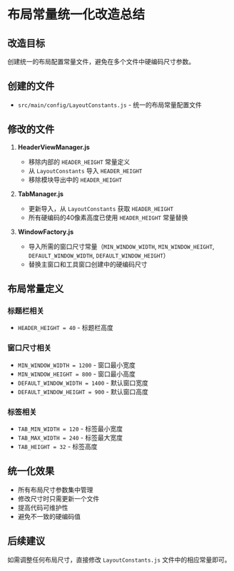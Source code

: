 # 布局常量统一化改造总结

## 改造目标
创建统一的布局配置常量文件，避免在多个文件中硬编码尺寸参数。

## 创建的文件
- `src/main/config/LayoutConstants.js` - 统一的布局常量配置文件

## 修改的文件
1. **HeaderViewManager.js**
   - 移除内部的 `HEADER_HEIGHT` 常量定义
   - 从 `LayoutConstants` 导入 `HEADER_HEIGHT`
   - 移除模块导出中的 `HEADER_HEIGHT`

2. **TabManager.js** 
   - 更新导入，从 `LayoutConstants` 获取 `HEADER_HEIGHT`
   - 所有硬编码的40像素高度已使用 `HEADER_HEIGHT` 常量替换

3. **WindowFactory.js**
   - 导入所需的窗口尺寸常量（`MIN_WINDOW_WIDTH`, `MIN_WINDOW_HEIGHT`, `DEFAULT_WINDOW_WIDTH`, `DEFAULT_WINDOW_HEIGHT`）
   - 替换主窗口和工具窗口创建中的硬编码尺寸

## 布局常量定义

### 标题栏相关
- `HEADER_HEIGHT = 40` - 标题栏高度

### 窗口尺寸相关
- `MIN_WINDOW_WIDTH = 1200` - 窗口最小宽度
- `MIN_WINDOW_HEIGHT = 800` - 窗口最小高度  
- `DEFAULT_WINDOW_WIDTH = 1400` - 默认窗口宽度
- `DEFAULT_WINDOW_HEIGHT = 900` - 默认窗口高度

### 标签相关
- `TAB_MIN_WIDTH = 120` - 标签最小宽度
- `TAB_MAX_WIDTH = 240` - 标签最大宽度
- `TAB_HEIGHT = 32` - 标签高度

## 统一化效果
- 所有布局尺寸参数集中管理
- 修改尺寸时只需更新一个文件
- 提高代码可维护性
- 避免不一致的硬编码值

## 后续建议
如需调整任何布局尺寸，直接修改 `LayoutConstants.js` 文件中的相应常量即可。